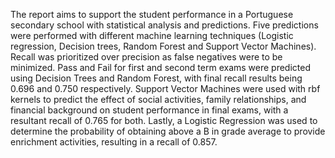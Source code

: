 The report aims to support the student 
performance in a Portuguese secondary school 
with statistical analysis and predictions. Five
predictions were performed with different 
machine learning techniques (Logistic 
regression, Decision trees, Random Forest and 
Support Vector Machines). Recall was 
prioritized over precision as false negatives 
were to be minimized. Pass and Fail for first and 
second term exams were predicted using 
Decision Trees and Random Forest, with final 
recall results being 0.696 and 0.750 
respectively. Support Vector Machines were 
used with rbf kernels to predict the effect of 
social activities, family relationships, and 
financial background on student performance in 
final exams, with a resultant recall of 0.765 for 
both. Lastly, a Logistic Regression was used to 
determine the probability of obtaining above a 
B in grade average to provide enrichment 
activities, resulting in a recall of 0.857.
